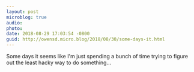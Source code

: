```yaml
---
layout: post
microblog: true
audio: 
photo: 
date: 2018-08-29 17:03:54 -0800
guid: http://owensd.micro.blog/2018/08/30/some-days-it.html
---
```

Some days it seems like I'm just spending a bunch of time trying to figure out the least hacky way to do something...
